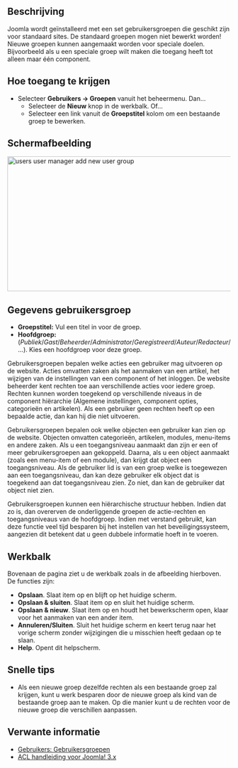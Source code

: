 <!-- Filename: Help4.x:Users:_New_or_Edit_Group / Display title: Gebruikers: Nieuwe groep of bewerken -->

## Beschrijving

Joomla wordt geïnstalleerd met een set gebruikersgroepen die geschikt
zijn voor standaard sites. De standaard groepen mogen niet bewerkt
worden! Nieuwe groepen kunnen aangemaakt worden voor speciale doelen.
Bijvoorbeeld als u een speciale groep wilt maken die toegang heeft tot
alleen maar één component.

## Hoe toegang te krijgen

- Selecteer **Gebruikers → Groepen** vanuit het beheermenu. Dan...
  - Selecteer de **Nieuw** knop in de werkbalk. Of...
  - Selecteer een link vanuit de **Groepstitel** kolom om een bestaande
    groep te bewerken.

## Schermafbeelding

<img
src="https://docs.joomla.org/images/thumb/9/92/Help-4x-users-user-manager-add-new-user-group-nl.png/800px-Help-4x-users-user-manager-add-new-user-group-nl.png.jpeg"
decoding="async"
srcset="https://docs.joomla.org/images/9/92/Help-4x-users-user-manager-add-new-user-group-nl.png 1.5x"
data-file-width="1135" data-file-height="432" width="800" height="304"
alt="users user manager add new user group" />

## Gegevens gebruikersgroep

- **Groepstitel:** Vul een titel in voor de groep.
- **Hoofdgroep:**
  (*Publiek*/*Gast*/*Beheerder*/*Administrator*/*Geregistreerd*/*Auteur*/*Redacteur*/...).
  Kies een hoofdgroep voor deze groep.

Gebruikersgroepen bepalen welke acties een gebruiker mag uitvoeren op de
website. Acties omvatten zaken als het aanmaken van een artikel, het
wijzigen van de instellingen van een component of het inloggen. De
website beheerder kent rechten toe aan verschillende acties voor iedere
groep. Rechten kunnen worden toegekend op verschillende niveaus in de
component hiërarchie (Algemene instellingen, component opties,
categorieën en artikelen). Als een gebruiker geen rechten heeft op een
bepaalde actie, dan kan hij die niet uitvoeren.

Gebruikersgroepen bepalen ook welke objecten een gebruiker kan zien op
de website. Objecten omvatten categorieën, artikelen, modules,
menu-items en andere zaken. Als u een toegangsniveau aanmaakt dan zijn
er een of meer gebruikersgroepen aan gekoppeld. Daarna, als u een object
aanmaakt (zoals een menu-item of een module), dan krijgt dat object een
toegangsniveau. Als de gebruiker lid is van een groep welke is
toegewezen aan een toegangsniveau, dan kan deze gebruiker elk object dat
is toegekend aan dat toegangsniveau zien. Zo niet, dan kan de gebruiker
dat object niet zien.

Gebruikersgroepen kunnen een hiërarchische structuur hebben. Indien dat
zo is, dan overerven de onderliggende groepen de actie-rechten en
toegangsniveaus van de hoofdgroep. Indien met verstand gebruikt, kan
deze functie veel tijd besparen bij het instellen van het
beveiligingssysteem, aangezien dit betekent dat u geen dubbele
informatie hoeft in te voeren.

## Werkbalk

Bovenaan de pagina ziet u de werkbalk zoals in de afbeelding hierboven.
De functies zijn:

- **Opslaan**. Slaat item op en blijft op het huidige scherm.
- **Opslaan & sluiten**. Slaat item op en sluit het huidige scherm.
- **Opslaan & nieuw**. Slaat item op en houdt het bewerkscherm open,
  klaar voor het aanmaken van een ander item.
- **Annuleren/Sluiten**. Sluit het huidige scherm en keert terug naar
  het vorige scherm zonder wijzigingen die u misschien heeft gedaan op
  te slaan.
- **Help**. Opent dit helpscherm.

## Snelle tips

- Als een nieuwe groep dezelfde rechten als een bestaande groep zal
  krijgen, kunt u werk besparen door de nieuwe groep als kind van de
  bestaande groep aan te maken. Op die manier kunt u de rechten voor de
  nieuwe groep die verschillen aanpassen.

## Verwante informatie

- [Gebruikers:
  Gebruikersgroepen](https://docs.joomla.org/Help4.x:Users:_Groups/nl "Help4.x:Users: Groups/nl")
- [ACL handleiding voor Joomla!
  3.x](https://docs.joomla.org/J3.x:Access_Control_List_Tutorial/nl "J3.x:Access Control List Tutorial/nl")
